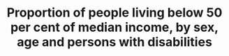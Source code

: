 ---
data_non_statistical: true
goal_meta_link: http://unstats.un.org/sdgs/files/metadata-compilation/Metadata-Goal-10.pdf
graph_title: Proportion of people living below 50 per cent of median income, by sex,
  age and persons with disabilities
graph_type: line
has_metadata: true
indicator: 10.2.1
indicator_definition: The indicator is calculated as the proportion of persons living
  in households (adjusted for household size) below 60% of the national median income,
  using population-weighted subgroup estimates from household surveys.
indicator_name: Proportion of people living below 50 per cent of median income, by
  sex, age and persons with disabilities
indicator_sort_order: 10-02-01
indicator_variable: null
layout: indicator
national_geographical_coverage: United States
permalink: /10-2-1/
published: true
rationale_interpretation: This indicator is a measure of relative income poverty at
  the national level. It measures how far individuals are from the median standard
  of living, approximating a measure of social exclusion. Persons living in relative
  poverty often experience many other forms of social and economic disadvantage through
  unemployment, poor housing, inadequate health care and barriers in accessing education
  and economic, social, political and cultural activities, which can result from social
  stigmatisation.
reporting_status: notstarted
sdg_goal: 10
source_active_1: true
source_notes_1: null
source_title_1: null
target: By 2030, empower and promote the social, economic and political inclusion
  of all, irrespective of age, sex, disability, race, ethnicity, origin, religion
  or economic or other status.
target_id: '10.2'
title: Proportion of people living below 50 per cent of median income, by sex, age
  and persons with disabilities
un_custodial_agency: World Bank
un_designated_tier: '3'
variable_description: null
variable_notes: null
---